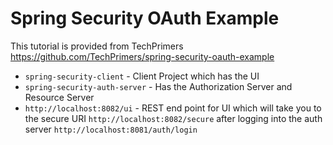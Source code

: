 # Spring Security OAuth Example

This tutorial is provided from TechPrimers
https://github.com/TechPrimers/spring-security-oauth-example

- `spring-security-client` - Client Project which has the UI 
- `spring-security-auth-server` - Has the Authorization Server and Resource Server
- `http://localhost:8082/ui` - REST end point for UI which will take you to the secure URI `http://localhost:8082/secure` after logging into the auth server `http://localhost:8081/auth/login`
